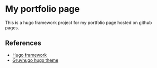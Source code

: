 # My portfolio page

This is a hugo framework project for my portfolio page hosted on github pages.

## References

- [Hugo framework](https://github.com/gohugoio/hugo)
- [Gruvhugo hugo theme](https://gitlab.com/avron/gruvhugo)
